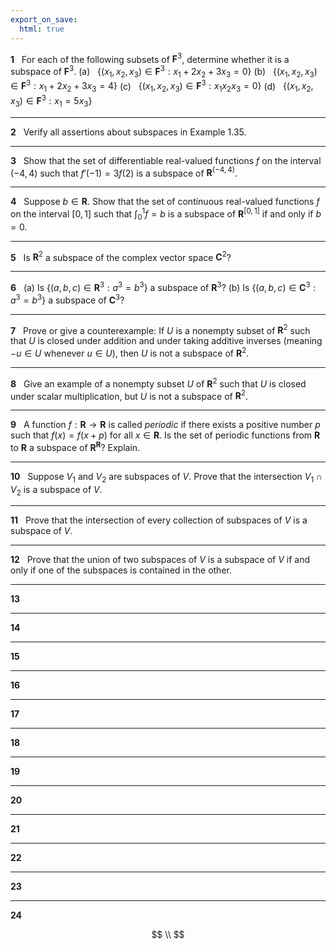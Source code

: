 ```yaml
---
export_on_save:
  html: true
---
```


<style>
.katex-display { overflow: auto hidden }
</style>

**1** &nbsp; For each of the following subsets of $\mathbf{F}^3$, determine whether it is a subspace of $\mathbf{F}^3$.
(a) &nbsp; $\{ (x_1,x_2,x_3) \in \mathbf{F}^3: x_1 + 2x_2 + 3x_3 = 0 \}$
(b) &nbsp; $\{ (x_1,x_2,x_3) \in \mathbf{F}^3: x_1 + 2x_2 + 3x_3 = 4 \}$
(c) &nbsp; $\{ (x_1,x_2,x_3) \in \mathbf{F}^3:  x_1x_2x_3 = 0 \}$
(d) &nbsp; $\{ (x_1,x_2,x_3) \in \mathbf{F}^3: x_1 = 5x_3 \}$

---

**2** &nbsp; Verify all assertions about subspaces in Example 1.35.

---

**3** &nbsp; Show that the set of differentiable real-valued functions $f$ on the interval $(-4,4)$ such that $f'(-1)=3f(2)$ is a subspace of $\mathbf{R}^{(-4,4)}$.

---

**4** &nbsp; Suppose $b \in \mathbf{R}$. Show that the set of continuous real-valued functions $f$ on the interval $[0,1]$ such that $\int_0^1 f = b$ is a subspace of $\mathbf{R}^{[0,1]}$ if and only if $b=0$.

---

**5** &nbsp; Is $\mathbf{R}^2$ a subspace of the complex vector space $\mathbf{C}^2$?

---

**6** &nbsp; (a) Is $\{(a,b,c) \in \mathbf{R}^3: a^3 = b^3\}$ a subspace of $\mathbf{R}^3$?
(b) Is $\{(a,b,c) \in \mathbf{C}^3: a^3=b^3\}$ a subspace of $\mathbf{C}^3$?

---

**7** &nbsp; Prove or give a counterexample: If $U$ is a nonempty subset of $\mathbf{R}^2$ such that $U$ is closed under addition and under taking additive inverses (meaning $-u \in U$ whenever $u \in U$), then $U$ is not a subspace of $\mathbf{R}^2$.

---

**8** &nbsp; Give an example of a nonempty subset $U$ of $\mathbf{R}^2$ such that $U$ is closed under scalar multiplication, but $U$ is not a subspace of $\mathbf{R}^2$.

---

**9** &nbsp; A function $f: \mathbf{R} \to \mathbf{R}$ is called _periodic_ if there exists a positive number $p$ such that $f(x) = f(x+p)$ for all $x \in \mathbf{R}$. Is the set of periodic functions from $\mathbf{R}$ to $\mathbf{R}$ a subspace of $\mathbf{R}^{\mathbf{R}}$? Explain.

---

**10** &nbsp; Suppose $V_1$ and $V_2$ are subspaces of $V$. Prove that the intersection $V_1 \cap V_2$ is a subspace of $V$.

---

**11** &nbsp; Prove that the intersection of every collection of subspaces of $V$ is a subspace of $V$.

---

**12** &nbsp; Prove that the union of two subspaces of $V$ is a subspace of $V$ if and only if one of the subspaces is contained in the other.

---

**13** &nbsp; 

---

**14** &nbsp; 

---

**15** &nbsp; 

---

**16** &nbsp; 

---

**17** &nbsp; 

---

**18** &nbsp; 

---

**19** &nbsp; 

---

**20** &nbsp; 

---

**21** &nbsp; 

---

**22** &nbsp; 

---

**23** &nbsp; 

---

**24** &nbsp; 


$$
\\
$$